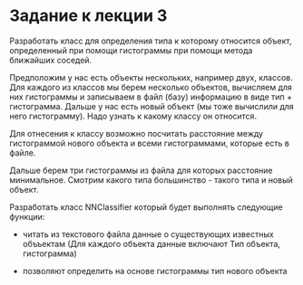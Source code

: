 # Задание к лекции 3
Разработать класс для определения типа к которому относится объект, определенный при помощи гистограммы при помощи метода ближайших соседей.

Предположим у нас есть объекты нескольких, например двух, классов. Для каждого из классов мы берем несколько объектов, вычисляем для них гистограммы и записываем в файл (базу)  информацию в виде тип + гистограмма. Дальше у нас есть новый объект (мы тоже вычислили для него гистограмму). Надо узнать к какому классу он относится.

Для отнесения к классу возможно посчитать расстояние между гистограммой нового объекта и всеми гистограммами, которые есть в файле.

Дальше берем три гистограммы из файла для которых расстояние минимальное. Смотрим какого типа большинство - такого типа и новый объект.

Разработать класс NNClassifier который будет выполнять следующие функции:

- читать из текстового файла данные о существующих известных объъектам (Для каждого объекта данные включают Тип объекта, гистограмма)

- позволяют определить на основе гистограммы тип нового объекта
